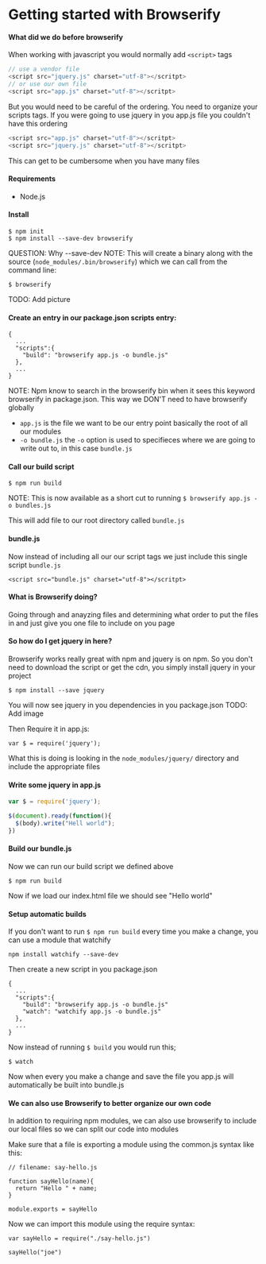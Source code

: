 # Getting started with Browserify 

#### What did we do before browserify

When working with javascript you would normally add `<script>` tags

``` javascript
// use a vendor file
<script src="jquery.js" charset="utf-8"></scritpt>
// or use our own file
<script src="app.js" charset="utf-8"></scritpt>
```

But you would need to be careful of the ordering. You need to organize your scripts tags. If you were going to use
jquery in you app.js file you couldn't have this ordering

``` javascript
<script src="app.js" charset="utf-8"></scritpt>
<script src="jquery.js" charset="utf-8"></scritpt>
```
This can get to be cumbersome when you have many files

#### Requirements
- Node.js

#### Install
```
$ npm init
$ npm install --save-dev browserify
```
QUESTION: Why --save-dev
NOTE: This will create a binary along with the source (`node_modules/.bin/browserify`) which we can call from the command line:
```
$ browserify
```
TODO: Add picture

#### Create an entry in our package.json scripts entry:

```
{
  ...
  "scripts":{
    "build": "browserify app.js -o bundle.js"
  },
  ...
}
```
NOTE: Npm know to search in the browserify bin when it sees this keyword browserify in package.json. This way we DON'T need to have browserify globally 

- `app.js` is the file we want to be our entry point basically the root of all our modules
- `-o bundle.js` the `-o` option is used to specifieces where we are going to write out to, in this case `bundle.js`

#### Call our build script
```
$ npm run build
```
NOTE: This is now available as a short cut to running `$ browserify app.js -o bundles.js`

This will add file to our root directory called `bundle.js`

#### bundle.js

Now instead of including all our our script tags we just include this  single script `bundle.js`

```
<script src="bundle.js" charset="utf-8"></scritpt>
```

#### What is Browserify doing?

Going through and anayzing files and determining what order to put the files in and just give you one file to include on you page

#### So how do I get jquery in here?

Browserify works really great with npm and jquery is on npm. So you don't need to download the script or get the cdn, you simply install jquery in your project

```
$ npm install --save jquery
```

You will now see jquery in you dependencies in you package.json
TODO: Add image  

Then Require it in app.js:

```
var $ = require('jquery');
```

What this is doing is looking in the ``node_modules/jquery/`` directory and include the appropriate files

#### Write some jquery in app.js
```javascript
var $ = require('jquery');

$(document).ready(function(){
  $(body).write("Hell world");
})
```

#### Build our bundle.js

Now we can run our build script we defined above
```
$ npm run build
```

Now if we load our index.html file we should see "Hello world"

#### Setup automatic builds

If you don't want to run `$ npm run build` every time you make a change, you can use a module that watchify 

```
npm install watchify --save-dev
```

Then create a new script in you package.json

```
{
  ...
  "scripts":{
    "build": "browserify app.js -o bundle.js"
    "watch": "watchify app.js -o bundle.js"
  },
  ...
}
```

Now instead of running `$ build` you would run this;

```
$ watch
```

Now when every you make a change and save the file you app.js will automatically be built into bundle.js

#### We can also use Browserify to better organize our own code

In addition to requiring npm modules, we can also use browserify to include our local files so we can split our code into modules

Make sure that a file is exporting a module using the common.js syntax like this:

```
// filename: say-hello.js

function sayHello(name){
  return "Hello " + name;
}

module.exports = sayHello
```

Now we can import this module using the require syntax:
```
var sayHello = require("./say-hello.js")

sayHello("joe")
```
